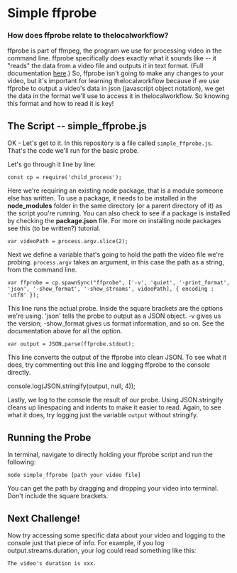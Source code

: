 # Simple ffprobe

###  How does ffprobe relate to thelocalworkflow?

ffprobe is part of ffmpeg, the program we use for processing video in the command line. ffprobe specifically does exactly what it sounds like -- it "reads" the data from a video file and outputs it in text format. (Full documentation [here](https://www.ffmpeg.org/ffprobe.html).) So, ffprobe isn't going to make any changes to your video, but it's important for learning thelocalworkflow because if we use ffprobe to output a video's data in json (javascript object notation), we get the data in the format we'll use to access it in thelocalworkflow. So knowing this format and how to read it is key!


## The Script -- simple_ffprobe.js

OK - Let's get to it. In this repository is a file called `simple_ffprobe.js`. That's the code we'll run for the basic probe.

Let's go through it line by line:

    const cp = require('child_process');


Here we're requiring an existing node package, that is a module someone else has written. To use a package, it needs to be installed in the **node_modules** folder in the same directory (or a parent directory of it) as the script you're running. You can also check to see if a package is installed by checking the **package.json** file. For more on installing node packages see this (to be written?) tutorial.


    var videoPath = process.argv.slice(2);

Next we define a variable that's going to hold the path the video file we're probing. `process.argv` takes an argument, in this case the path as a string, from the command line.

    var ffprobe = cp.spawnSync("ffprobe", ['-v', 'quiet', '-print_format', 'json', '-show_format', '-show_streams', videoPath], { encoding : 'utf8' });

This line runs the actual probe. Inside the square brackets are the options we're using. 'json' tells the probe to output as a JSON object. -v gives us the version; -show_format gives us format information, and so on. See the documentation above for all the option.

    var output = JSON.parse(ffprobe.stdout);

This line converts the output of the ffprobe into clean JSON. To see what it does, try commenting out this line and logging ffprobe to the console directly.

console.log(JSON.stringify(output, null, 4));

Lastly, we log to the console the result of our probe. Using JSON.stringify cleans up linespacing and indents to make it easier to read. Again, to see what it does, try logging just the variable `output` without stringify.



## Running the Probe

In terminal, navigate to directly holding your ffprobe script and run the following:

    node simple_ffprobe [path your video file]

You can get the path by dragging and dropping your video into terminal. Don't include the square brackets.



## Next Challenge!

Now try accessing some specific data about your video and logging to the console just that piece of info. For example, if you log output.streams.duration, your log could read something like this:

    The video's duration is xxx.
